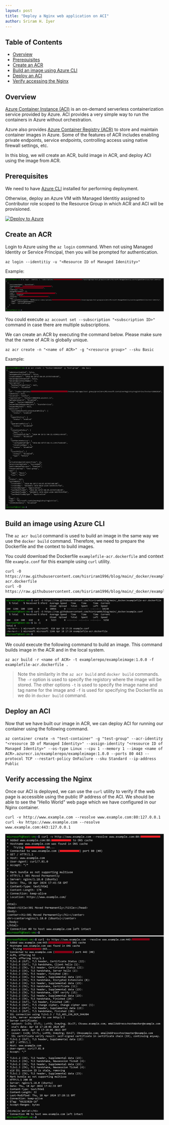 ```yaml
---
layout: post
title: "Deploy a Nginx web application on ACI"
author: Sriram H. Iyer
---
```


## Table of Contents
- [Overview](#overview)
- [Prerequisites](#prerequisites)
- [Create an ACR](#create-an-acr)
- [Build an image using Azure CLI](#build-an-image-using-azure-cli)
- [Deploy an ACI](#deploy-an-aci)
- [Verify accessing the Nginx](#verify-accessing-the-nginx)

## Overview

[Azure Container Instance (ACI)](https://learn.microsoft.com/en-us/azure/container-instances/container-instances-overview) is an on-demand serverless containerization service provided by Azure. ACI provides a very simple way to run the containers in Azure without orchestration.

Azure also provides [Azure Container Registry (ACR)](https://learn.microsoft.com/en-us/azure/container-registry/container-registry-intro) to store and maintain container images in Azure. Some of the features of ACR includes enabling private endpoints, service endpoints, controlling access using native firewall settings, etc. 

In this blog, we will create an ACR, build image in ACR, and deploy ACI using the image from ACR.

## Prerequisites

We need to have [Azure CLI](https://learn.microsoft.com/en-us/cli/azure/install-azure-cli) installed for performing deployment.

Otherwise, deploy an Azure VM with Managed Identitiy assigned to Contributor role scoped to the Resource Group in which ACR and ACI will be provisioned.

[![Deploy to Azure](https://aka.ms/deploytoazurebutton)](https://portal.azure.com/#create/Microsoft.Template/uri/https%3A%2F%2Fraw.githubusercontent.com%2Fhisriram1996%2Fhisriram1996.github.io%2Frefs%2Fheads%2Fmain%2F_arm-templates%2Fazure-virtual-machine-ubuntu-with-identity-and-docker-preinstallation.json)

## Create an ACR

Login to Azure using the `az login` command. When not using Managed Identity or Service Principal, then you will be prompted for authentication.

```
az login --identitiy -u "<Resource ID of Managed Idenitity>"
```

Example:

<img src="https://raw.githubusercontent.com/hisriram1996/hisriram1996.github.io/refs/heads/main/_pictures/_images_2024-04-18-Deploy-Nginx-web-application-on-ACI/image1.png">

You could execute `az account set --subscription "<subscription ID>"` command in case there are multiple subscriptions.

We can create an ACR by executing the command below. Please make sure that the name of ACR is globally unique.

```
az acr create -n "<name of ACR>" -g "<resource group>" --sku Basic
```

Example:

<img src="https://raw.githubusercontent.com/hisriram1996/hisriram1996.github.io/refs/heads/main/_pictures/_images_2024-04-18-Deploy-Nginx-web-application-on-ACI/image2.png">

## Build an image using Azure CLI

The `az acr build` command is used to build an image in the same way we use the `docker build` command. Therefore, we need to prepare the Dockerfile and the context to build images.

You could download the Dockerfile `examplefile-acr.dockerfile` and context file `example.conf` for this example using `curl` utility.

```
curl -O https://raw.githubusercontent.com/hisriram1996/blog/main/_docker/examplefile-acr.dockerfile
curl -O https://raw.githubusercontent.com/hisriram1996/blog/main/_docker/example.conf
```

<img src="https://raw.githubusercontent.com/hisriram1996/hisriram1996.github.io/refs/heads/main/_pictures/_images_2024-04-18-Deploy-Nginx-web-application-on-ACI/image3.png">

We could execute the following command to build an image. This command builds image in the ACR and in the local system.

```
az acr build -r <name of ACR> -t examplerepo/exampleimage:1.0.0 -f examplefile-acr.dockerfile .
```

> Note the similarity in the `az acr build` and `docker build` commands. The `-r` option is used to specify the registory where the image will be stored. The other options `-t` is used to specify the image name and tag name for the image and `-f` is used for specifying the Dockerfile as we do in `docker build` command.

## Deploy an ACI

Now that we have built our image in ACR, we can deploy ACI for running our container using the following command.

```
az container create -n "test-container" -g "test-group" --acr-identity "<resource ID of Managed Identity>" --assign-identity "<resource ID of Managed Identity>" --os-type Linux --cpu 1 --memory 1 --image <name of ACR>.azurecr.io/examplerepo/exampleimage:1.0.0 --ports 80 443 --protocol TCP --restart-policy OnFailure --sku Standard --ip-address Public
```

## Verify accessing the Nginx

Once our ACI is deployed, we can  use the `curl` utility to verify if the web page is accessible using the public IP address of the ACI. We should be able to see the "Hello World" web page which we have configured in our Nginx container.

```
curl -v http://www.example.com --resolve www.example.com:80:127.0.0.1
curl -kv https://www.example.com --resolve www.example.com:443:127.0.0.1
```

<img src="https://raw.githubusercontent.com/hisriram1996/hisriram1996.github.io/refs/heads/main/_pictures/_images_2024-04-18-Deploy-Nginx-web-application-on-ACI/image4.png">

<img src="https://raw.githubusercontent.com/hisriram1996/hisriram1996.github.io/refs/heads/main/_pictures/_images_2024-04-18-Deploy-Nginx-web-application-on-ACI/image5.png">

<link rel="alternate" type="application/rss+xml"  href="{{ site.url }}/feed.xml" title="{{ site.title }}">
